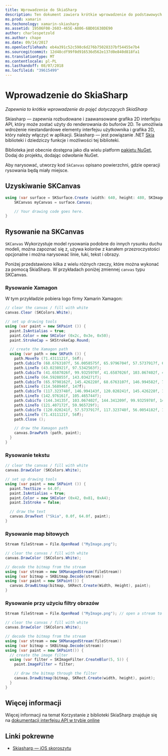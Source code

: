 ```yaml
---
title: Wprowadzenie do SkiaSharp
description: Ten dokument zawiera krótkie wprowadzenie do podstawowych pojęć SkiaSharp. W szczególności omówiono w nim uzyskiwanie i rysowania na SKCanvas.
ms.prod: xamarin
ms.techonology: xamarin-skiasharp
ms.assetid: 19506F08-2603-465E-A806-6BD01638DE90
author: charlespetzold
ms.author: chape
ms.date: 09/14/2017
ms.openlocfilehash: eb4a391c52c598c6d276b75028337bf54455e7b4
ms.sourcegitcommit: 12d48cdf99f0d916536d562e137d0e840d818fa1
ms.translationtype: MT
ms.contentlocale: pl-PL
ms.lasthandoff: 08/07/2018
ms.locfileid: "39615499"
---
```

# <a name="an-introduction-to-skiasharp"></a>Wprowadzenie do SkiaSharp

_Zapewnia to krótkie wprowadzenie do pojęć dotyczących SkiaSharp_

Skiasharp — zapewnia rozbudowane i zaawansowane grafika 2D interfejsu API, który może zostać użyty do renderowania do buforów 2D.  Te umożliwia wdrożenie niestandardowe elementy interfejsu użytkownika i grafika 2D, który należy włączyć w aplikacji.  Skiasharp — jest powiązanie .NET [Skia](https://skia.org) biblioteki i dziedziczy funkcje i możliwości tej biblioteki.

Biblioteka jest obecnie dostępna jako dla wielu platform [pakietu NuGet](https://www.nuget.org/packages/SkiaSharp), Dodaj do projektu, dodając odwołanie NuGet.

Aby narysować, utworzy kod `SkCanvas` opisano powierzchni, gdzie operacji rysowania będą miały miejsce.

## <a name="obtaining-an-skcanvas"></a>Uzyskiwanie SKCanvas

```csharp
using (var surface = SKSurface.Create (width: 640, height: 480, SKImageInfo.PlatformColorType, SKAlphaType.Premul)) {
    SKCanvas myCanvas = surface.Canvas;

    // Your drawing code goes here.
}
```

## <a name="drawing-on-skcanvas"></a>Rysowanie na SKCanvas

`SKCanvas` Wykorzystuje model rysowania podobne do innych rysunku duchu modeli, można zapoznać się z, używa kolorów z kanałem przezroczystości opcjonalne i można narysować linie, łuki, tekst i obrazy.

Poniżej przedstawiono kilka z wielu różnych rzeczy, które można wykonać za pomocą SkiaSharp.  W przykładach poniżej zmiennej `canvas` typu SKCanvas.

### <a name="drawing-xamagon"></a>Rysowanie Xamagon

W tym przykładzie pobiera logo firmy Xamarin Xamagon:

```csharp
// clear the canvas / fill with white
canvas.Clear (SKColors.White);

// set up drawing tools
using (var paint = new SKPaint ()) {
  paint.IsAntialias = true;
  paint.Color = new SKColor (0x2c, 0x3e, 0x50);
  paint.StrokeCap = SKStrokeCap.Round;

  // create the Xamagon path
  using (var path = new SKPath ()) {
    path.MoveTo (71.4311121f, 56f);
    path.CubicTo (68.6763107f, 56.0058575f, 65.9796704f, 57.5737917f, 64.5928855f, 59.965729f);
    path.LineTo (43.0238921f, 97.5342563f);
    path.CubicTo (41.6587026f, 99.9325978f, 41.6587026f, 103.067402f, 43.0238921f, 105.465744f);
    path.LineTo (64.5928855f, 143.034271f);
    path.CubicTo (65.9798162f, 145.426228f, 68.6763107f, 146.994582f, 71.4311121f, 147f);
    path.LineTo (114.568946f, 147f);
    path.CubicTo (117.323748f, 146.994143f, 120.020241f, 145.426228f, 121.407172f, 143.034271f);
    path.LineTo (142.976161f, 105.465744f);
    path.CubicTo (144.34135f, 103.067402f, 144.341209f, 99.9325978f, 142.976161f, 97.5342563f);
    path.LineTo (121.407172f, 59.965729f);
    path.CubicTo (120.020241f, 57.5737917f, 117.323748f, 56.0054182f, 114.568946f, 56f);
    path.LineTo (71.4311121f, 56f);
    path.Close ();

    // draw the Xamagon path
    canvas.DrawPath (path, paint);
  }
}
```

### <a name="drawing-text"></a>Rysowanie tekstu

```csharp
// clear the canvas / fill with white
canvas.DrawColor (SKColors.White);

// set up drawing tools
using (var paint = new SKPaint ()) {
  paint.TextSize = 64.0f;
  paint.IsAntialias = true;
  paint.Color = new SKColor (0x42, 0x81, 0xA4);
  paint.IsStroke = false;

  // draw the text
  canvas.DrawText ("Skia", 0.0f, 64.0f, paint);
}
```

### <a name="drawing-bitmaps"></a>Rysowanie map bitowych

```csharp
Stream fileStream = File.OpenRead ("MyImage.png");

// clear the canvas / fill with white
canvas.DrawColor (SKColors.White);

// decode the bitmap from the stream
using (var stream = new SKManagedStream(fileStream))
using (var bitmap = SKBitmap.Decode(stream))
using (var paint = new SKPaint()) {
  canvas.DrawBitmap(bitmap, SKRect.Create(Width, Height), paint);
}
```

### <a name="drawing-with-image-filters"></a>Rysowanie przy użyciu filtry obrazów

```csharp
Stream fileStream = File.OpenRead ("MyImage.png"); // open a stream to an image file

// clear the canvas / fill with white
canvas.DrawColor (SKColors.White);

// decode the bitmap from the stream
using (var stream = new SKManagedStream(fileStream))
using (var bitmap = SKBitmap.Decode(stream))
using (var paint = new SKPaint()) {
  // create the image filter
  using (var filter = SKImageFilter.CreateBlur(5, 5)) {
    paint.ImageFilter = filter;

    // draw the bitmap through the filter
    canvas.DrawBitmap(bitmap, SKRect.Create(width, height), paint);
  }
}
```

## <a name="more-information"></a>Więcej informacji

Więcej informacji na temat Korzystanie z biblioteki SkiaSharp znajduje się na [dokumentacji interfejsu API w trybie online](https://developer.xamarin.com/api/namespace/SkiaSharp/)


## <a name="related-links"></a>Linki pokrewne

- [Skiasharp — iOS skoroszytu](https://developer.xamarin.com/workbooks/graphics/skiasharp/logo/skialogo-ios.workbook)
